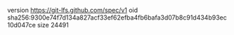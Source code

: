 version https://git-lfs.github.com/spec/v1
oid sha256:9300e74f7d134a827acf33ef62efba4fb6bafa3d07b8c91d434b93ec10d047ce
size 24491

